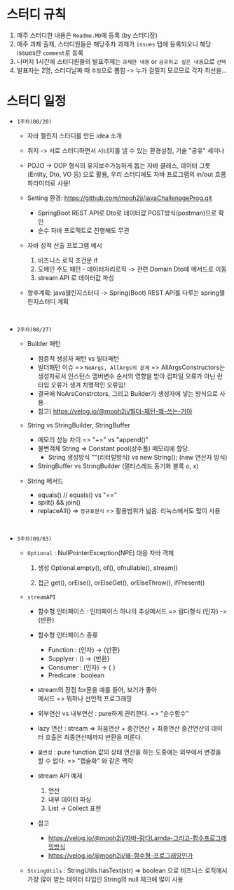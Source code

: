 # 스터디 규칙
1. 매주 스터디한 내용은 `Readme.MD`에 등록 (by 스터디장)
2. 매주 과제 출제, 스터디원들은 해당주차 과제가 `issues` 탭에 등록되오니 해당 issues란 `comment`로 등록
3. 나머지 1시간에 스터디원들의 발표주제는 `과제한 내용` or `공유하고 싶은 내용`으로 `선택`
4. 발표자는 2명, 스터디날짜 때 `추첨`으로 뽑힘 -> 누가 걸릴지 모르므로 각자 최선을...


# 스터디 일정

* `1주차(08/20)`
  - 자바 챌린지 스터디를 만든 idea 소개
  - 취지 -> 서로 스터디하면서 시너지를 낼 수 있는 환경설정, 기술 "공유" 세미나

  - POJO -> OOP 형식의 유지보수가능하게 돕는 자바 클래스, 데이터 그릇(Entity, Dto, VO 등)
    으로 활용, 우리 스터디에도 자바 프로그램의 in/out 흐름 파라미터로 사용!

  - Setting 환경: https://github.com/mooh2jj/javaChallenageProg.git
    - SpringBoot REST API로 Dto로 데이터값 POST방식(postman)으로 확인
    - 순수 자바 프로젝트로 진행해도 무관

  - 자바 성적 산출 프로그램 예시
    1) 비즈니스 로직 조건문 if 
    2) 도메인 주도 패턴 - 데이터처리로직 -> 관련 Domain Dto에 메서드로 이동
    3) stream API 로 데이터값 파싱

  - 향후계획: java챌린지스터디 -> Spring(Boot) REST API를 다루는 spring챌린지스터디 계획

<br>

* `2주차(08/27)`

  - Builder 패턴
    - 점증적 생성자 패턴 vs 빌더패턴
    - 빌더패턴 이슈 => `NoArgs, AllArgs의 문제` => AllArgsConstructors는 
      생성자로서 인스턴스 맴버변수 순서의 영향을 받아 컴파일 오류가 아닌 런타임 오류가 생겨 치명적인 오류임! 
    - 결국에 NoArsConstrctors, 그리고 Builder가 생성자에 넣는 방식으로 사용
    - 참고) https://velog.io/@mooh2jj/빌더-패턴-왜-쓰는-거야

  - String vs StringBuilder, StringBuffer 
    - 메모리 성능 차이 =>  "+=" vs "append()" 
    - 불변객체 String => Constant pool(상수풀) 메모리에 할당.
      - String 생성방식 ""(리터럴방식) vs new String(); (new 연산자 방식)
    - StringBuffer vs StringBuilder  (멀티스레드 동기화 블록 o, x)

  - String 메서드 
    - equals()	// equals() vs "=="
    - spilt() && join()
    - replaceAll() => `정규표현식` => 활용범위가 넓음. 리눅스에서도 많이 사용

<br>

* `3주차(09/03)`

  - `Optional`
  : NullPointerException(NPE) 대응 자바 객체  

    1) 생성
    Optional.empty(), of(), ofnullable(), stream()

    2) 접근
    get(), orElse(), orElseGet(), orElseThrow(), ifPresent()


  - `streamAPI` 

    * 함수형 인터페이스 : 인터페이스 하나의 추상메서드 => 람다형식 
      (인자) -> {반환} 
    * 함수형 인터페이스 종류
      - Function : (인자) -> {반환} 
      - Supplyer : () -> {반환}
      - Consumer : (인자) -> { }
      - Predicate : boolean

    * stream의 장점
      for문을 예를 들어, 보기가 좋아  
      메서드 => 뭐하나 선언적 프로그래밍

    * 외부연산 vs 내부연산 : pure하게 관리한다. => "순수함수"

    * lazy 연산 
      : stream => 처음연산 + 중간연산 + 최종연산 
      중간연산의 데이터 호출은 최종연산때까지 반환을 미룬다. 

    * `불변성` 
      : pure function 값의 상태 연산을 하는 도중에는 외부에서 변경을 할 수 없다. => "캡슐화" 와 같은 맥락 

    * stream API 예제
      1) 연산
      2) 내부 데이터 파싱
      3) List<Dto> -> Collect 표현

    * 참고
      - https://velog.io/@mooh2jj/자바-람다Lamda-그리고-함수프로그래밍방식
      - https://velog.io/@mooh2jj/왜-함수형-프로그래밍인가

  -  `StringUtils`
    : StringUtils.hasText(str) => boolean 으로 
    비즈니스 로직에서 가장 많이 받는 데이터 타입인 String의 null 체크에 많이 사용


